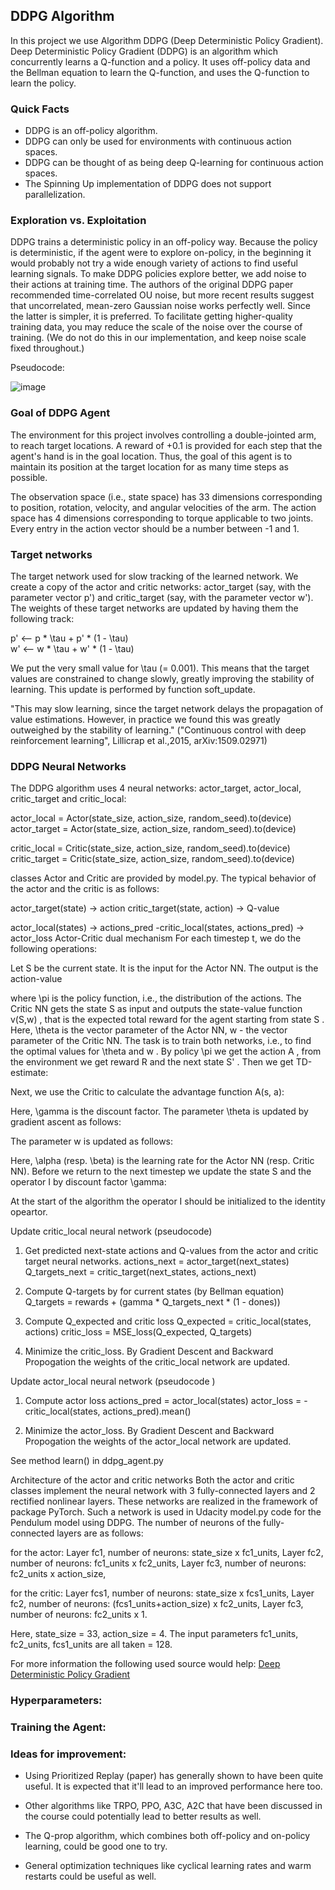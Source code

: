 ## DDPG Algorithm

In this project we use Algorithm DDPG (Deep Deterministic Policy Gradient). Deep Deterministic Policy Gradient (DDPG) is an algorithm which concurrently learns a Q-function and a policy. It uses off-policy data and the Bellman equation to learn the Q-function, and uses the Q-function to learn the policy.

### Quick Facts

- DDPG is an off-policy algorithm.
- DDPG can only be used for environments with continuous action spaces.
- DDPG can be thought of as being deep Q-learning for continuous action spaces.
- The Spinning Up implementation of DDPG does not support parallelization.


### Exploration vs. Exploitation

DDPG trains a deterministic policy in an off-policy way. Because the policy is deterministic, if the agent were to explore on-policy, in the beginning it would probably not try a wide enough variety of actions to find useful learning signals. To make DDPG policies explore better, we add noise to their actions at training time. The authors of the original DDPG paper recommended time-correlated OU noise, but more recent results suggest that uncorrelated, mean-zero Gaussian noise works perfectly well. Since the latter is simpler, it is preferred. To facilitate getting higher-quality training data, you may reduce the scale of the noise over the course of training. (We do not do this in our implementation, and keep noise scale fixed throughout.)

Pseudocode: 

![image](https://user-images.githubusercontent.com/89017449/134413732-fbc1bd5d-1bf1-4a07-a124-dcc28ee474ac.png)

### Goal of DDPG Agent

The environment for this project involves controlling a double-jointed arm, to reach target locations.
A reward of +0.1 is provided for each step that the agent's hand is in the goal location. Thus, the goal of
this agent is to maintain its position at the target location for as many time steps as possible.

The observation space (i.e., state space) has 33 dimensions corresponding to position, rotation, velocity,
and angular velocities of the arm. The action space has 4 dimensions corresponding to torque applicable to
two joints. Every entry in the action vector should be a number between -1 and 1.

### Target networks

The target network used for slow tracking of the learned network. We create a copy of the actor and critic networks:
actor_target (say, with the parameter vector p') and critic_target (say, with the parameter vector w'). The weights of
these target networks are updated by having them the following track:

p'  <--  p * \tau + p' * (1 - \tau)  
w'  <--  w * \tau + w' * (1 - \tau)

We put the very small value for \tau (= 0.001). This means that the target values are constrained to change slowly, greatly improving the stability of learning. This update is performed by function soft_update.

"This may slow learning, since the target network delays the propagation of value estimations.
However, in practice we found this was greatly outweighed by the stability of learning."
("Continuous control with deep reinforcement learning", Lillicrap et al.,2015, arXiv:1509.02971)

### DDPG Neural Networks

The DDPG algorithm uses 4 neural networks: actor_target, actor_local, critic_target and critic_local:

actor_local = Actor(state_size, action_size, random_seed).to(device)
actor_target = Actor(state_size, action_size, random_seed).to(device)

critic_local = Critic(state_size, action_size, random_seed).to(device)
critic_target = Critic(state_size, action_size, random_seed).to(device)

classes Actor and Critic are provided by model.py. The typical behavior of the actor and the critic is as follows:

actor_target(state) -> action
critic_target(state, action) -> Q-value

actor_local(states) -> actions_pred
-critic_local(states, actions_pred) -> actor_loss
Actor-Critic dual mechanism
For each timestep t, we do the following operations:

Let S  be the current state. It is the input for the Actor NN. The output is the action-value



where \pi is the policy function, i.e., the distribution of the actions. The Critic NN gets the state S  as input and outputs
the state-value function v(S,w) , that is the expected total reward for the agent starting from state S . Here, \theta is
the vector parameter of the Actor NN, w  - the vector parameter of the Critic NN. The task is to train both networks, i.e.,
to find the optimal values for \theta and w . By policy \pi we get the action A , from the environment we get reward R 
and the next state S' . Then we get TD-estimate:



Next, we use the Critic to calculate the advantage function A(s, a):



Here, \gamma is the discount factor. The parameter \theta is updated by gradient ascent as follows:



The parameter w  is updated as follows:



Here, \alpha (resp. \beta) is the learning rate for the Actor NN (resp. Critic NN). Before we return to the next timestep we update the state S  and the operator I  by discount factor \gamma:



At the start of the algorithm the operator I should be initialized to the identity opeartor.

Update critic_local neural network (pseudocode)
 1. Get predicted next-state actions and Q-values from the actor and critic target neural networks.
    actions_next = actor_target(next_states)
    Q_targets_next = critic_target(next_states, actions_next)

 2. Compute Q-targets by for current states (by Bellman equation)
    Q_targets = rewards + (gamma * Q_targets_next * (1 - dones))

 3. Compute Q_expected and critic loss
    Q_expected = critic_local(states, actions)
    critic_loss = MSE_loss(Q_expected, Q_targets)

 4. Minimize the critic_loss. By Gradient Descent and Backward Propogation the weights of 
    the critic_local network are updated. 

Update actor_local neural network (pseudocode )
1. Compute actor loss
    actions_pred = actor_local(states)
    actor_loss = -critic_local(states, actions_pred).mean()

2. Minimize the actor_loss. By Gradient Descent and Backward Propogation the weights of 
   the actor_local network are updated.

See method learn() in ddpg_agent.py

Architecture of the actor and critic networks
Both the actor and critic classes implement the neural network
with 3 fully-connected layers and 2 rectified nonlinear layers. These networks are realized in the framework
of package PyTorch. Such a network is used in Udacity model.py code for the Pendulum model using DDPG.
The number of neurons of the fully-connected layers are as follows:

for the actor:
Layer fc1, number of neurons: state_size x fc1_units,
Layer fc2, number of neurons: fc1_units x fc2_units,
Layer fc3, number of neurons: fc2_units x action_size,

for the critic:
Layer fcs1, number of neurons: state_size x fcs1_units,
Layer fc2, number of neurons: (fcs1_units+action_size) x fc2_units,
Layer fc3, number of neurons: fc2_units x 1.

Here, state_size = 33, action_size = 4. The input parameters fc1_units, fc2_units, fcs1_units are all taken = 128.


For more information the following used source would help: [Deep Deterministic Policy Gradient](https://spinningup.openai.com/en/latest/algorithms/ddpg.html)

### Hyperparameters:


### Training the Agent:



### Ideas for improvement:

- Using Prioritized Replay (paper) has generally shown to have been quite useful. It is expected that it'll lead to an improved performance here too.

- Other algorithms like TRPO, PPO, A3C, A2C that have been discussed in the course could potentially lead to better results as well.

- The Q-prop algorithm, which combines both off-policy and on-policy learning, could be good one to try.

- General optimization techniques like cyclical learning rates and warm restarts could be useful as well.
